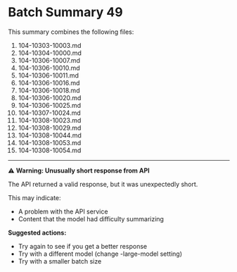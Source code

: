 # Batch Summary 49

This summary combines the following files:

1. 104-10303-10003.md
2. 104-10304-10000.md
3. 104-10306-10007.md
4. 104-10306-10010.md
5. 104-10306-10011.md
6. 104-10306-10016.md
7. 104-10306-10018.md
8. 104-10306-10020.md
9. 104-10306-10025.md
10. 104-10307-10024.md
11. 104-10308-10023.md
12. 104-10308-10029.md
13. 104-10308-10044.md
14. 104-10308-10053.md
15. 104-10308-10054.md

---



⚠️ **Warning: Unusually short response from API**

The API returned a valid response, but it was unexpectedly short.

This may indicate:
- A problem with the API service
- Content that the model had difficulty summarizing

**Suggested actions:**
- Try again to see if you get a better response
- Try with a different model (change -large-model setting)
- Try with a smaller batch size
